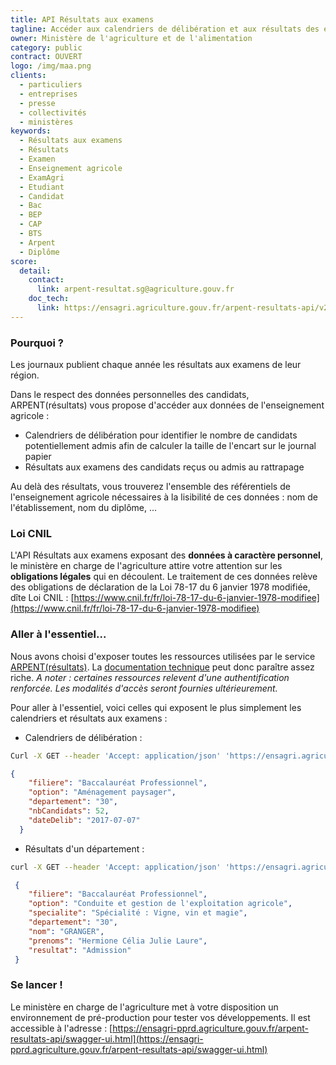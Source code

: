 ```yaml
---
title: API Résultats aux examens
tagline: Accéder aux calendriers de délibération et aux résultats des examens de l'enseignement agricole.
owner: Ministère de l'agriculture et de l'alimentation
category: public
contract: OUVERT
logo: /img/maa.png
clients:
  - particuliers
  - entreprises
  - presse
  - collectivités
  - ministères
keywords:
  - Résultats aux examens
  - Résultats
  - Examen
  - Enseignement agricole
  - ExamAgri
  - Etudiant
  - Candidat
  - Bac
  - BEP
  - CAP
  - BTS
  - Arpent
  - Diplôme
score:
  detail:
    contact:
      link: arpent-resultat.sg@agriculture.gouv.fr
    doc_tech:
      link: https://ensagri.agriculture.gouv.fr/arpent-resultats-api/v2/api-docs?group=arpent-resultats
---
```


### Pourquoi ?

Les journaux publient chaque année les résultats aux examens de leur région.

Dans le respect des données personnelles des candidats, ARPENT(résultats) vous propose d'accéder aux données de l'enseignement agricole :
- Calendriers de délibération pour identifier le nombre de candidats potentiellement admis afin de calculer la taille de l'encart sur le journal papier
- Résultats aux examens des candidats reçus ou admis au rattrapage

Au delà des résultats, vous trouverez l'ensemble des référentiels de l'enseignement agricole nécessaires à la lisibilité de ces données : nom de l'établissement, nom du diplôme, ...

### Loi CNIL

L'API Résultats aux examens exposant des **données à caractère personnel**, le ministère en charge de l'agriculture attire votre attention sur les **obligations légales** qui en découlent. Le traitement de ces données relève des obligations de déclaration de la Loi 78-17 du 6 janvier 1978 modifiée, dîte Loi CNIL : [https://www.cnil.fr/fr/loi-78-17-du-6-janvier-1978-modifiee](https://www.cnil.fr/fr/loi-78-17-du-6-janvier-1978-modifiee)

### Aller à l'essentiel...

Nous avons choisi d'exposer toutes les ressources utilisées par le service [ARPENT(résultats)](https://ensagri.agriculture.gouv.fr/arpent-resultats/). La [documentation technique](https://ensagri.agriculture.gouv.fr/arpent-resultats-api/swagger-ui.html#/) peut donc paraître assez riche.
*A noter : certaines ressources relevent d'une authentification renforcée. Les modalités d'accès seront fournies ultérieurement.*

Pour aller à l'essentiel, voici celles qui exposent le plus simplement les calendriers et résultats aux examens :
- Calendriers de délibération :

```sh
Curl -X GET --header 'Accept: application/json' 'https://ensagri.agriculture.gouv.fr/arpent-resultats-api/api/arpent-resultats/resultats-grand-public/calendriers?departement=30'
```

```Json
{
    "filiere": "Baccalauréat Professionnel",
    "option": "Aménagement paysager",
    "departement": "30",
    "nbCandidats": 52,
    "dateDelib": "2017-07-07"
  }
```

- Résultats d'un département :
```sh
curl -X GET --header 'Accept: application/json' 'https://ensagri.agriculture.gouv.fr/arpent-resultats-api/api/arpent-resultats/resultats-grand-public/resultats?departement=30'
```
```Json
 {
    "filiere": "Baccalauréat Professionnel",
    "option": "Conduite et gestion de l'exploitation agricole",
    "specialite": "Spécialité : Vigne, vin et magie",
    "departement": "30",
    "nom": "GRANGER",
    "prenoms": "Hermione Célia Julie Laure",
    "resultat": "Admission"
 }
 ```

### Se lancer !

Le ministère en charge de l'agriculture met à votre disposition un environnement de pré-production pour tester vos développements.
Il est accessible à l'adresse : [https://ensagri-pprd.agriculture.gouv.fr/arpent-resultats-api/swagger-ui.html](https://ensagri-pprd.agriculture.gouv.fr/arpent-resultats-api/swagger-ui.html)
